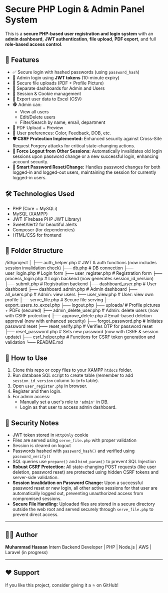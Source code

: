 # Secure PHP Login & Admin Panel System

This is a **secure PHP-based user registration and login system** with an **admin dashboard**, **JWT authentication**, **file upload**, **PDF export**, and full **role-based access control**.

## 🔐 Features

- ✅ Secure login with hashed passwords (using `password_hash`)
- 🔑 Admin login using **JWT tokens** (10-minute expiry)
- 📁 Secure file uploads (PDF + Profile Picture)
- 👤 Separate dashboards for Admin and Users
- 🔄 Session & Cookie management
- 📄 Export user data to Excel (CSV)
- 🕵️ Admin can:
  - View all users
  - Edit/Delete users
  - Filter/Search by name, email, department
- 🧾 PDF Upload + Preview
- 🌈 User preferences: Color, Feedback, DOB, etc.
- **🛡️ CSRF Protection Implemented:** Enhanced security against Cross-Site Request Forgery attacks for critical state-changing actions.
- **🚪 Force Logout from Other Sessions:** Automatically invalidates old login sessions upon password change or a new successful login, enhancing account security.
- **🔄 Smart Password Reset/Change:** Handles password changes for both logged-in and logged-out users, maintaining the session for currently logged-in users.

## 🛠️ Technologies Used

- PHP (Core + MySQLi)
- MySQL (XAMPP)
- JWT (Firebase PHP JWT Library)
- SweetAlert2 for beautiful alerts
- Composer (for dependencies)
- HTML/CSS for frontend

## 📁 Folder Structure

/5thproject
│
├── auth_helper.php # JWT & auth functions (now includes session invalidation check)
├── db.php # DB connection
├── user_login.php # Login form
├── user_register.php # Registration form
├── process_login.php # Login backend (now generates session_id_version)
├── submit.php # Registration backend
├── dashboard_user.php # User dashboard
├── dashboard_admin.php # Admin dashboard
├── all_users.php # Admin: view users
├── user_view.php # User: view own profile
├── serve_file.php # Secure file serving
├── export_users_to_excel.php
├── logout.php
├── uploads/ # Profile pictures + PDFs (secured)
├── admin_delete_user.php # Admin: delete users (now with CSRF protection)
├── approve_delete.php # Email-based deletion approval (now with enhanced security)
├── forgot_password.php # Initiates password reset
├── reset_verify.php # Verifies OTP for password reset
├── reset_password.php # Sets new password (now with CSRF & session update)
├── csrf_helper.php # Functions for CSRF token generation and validation
└── README.md


## 🚀 How to Use

1. Clone this repo or copy files to your XAMPP `htdocs` folder.
2. Run database SQL script to create table (remember to add `session_id_version` column to `info` table).
3. Open `user_register.php` in browser.
4. Register and then login.
5. For admin access:
   - Manually set a user's role to `'admin'` in DB.
   - Login as that user to access admin dashboard.

## 🧪 Security Notes

- JWT token stored in `HttpOnly` cookie
- Files are served using `serve_file.php` with proper validation
- Session is cleared on logout
- Passwords hashed with `password_hash()` and verified using `password_verify()`
- SQL queries use `prepare()` and `bind_param()` to prevent SQL Injection
- **Robust CSRF Protection:** All state-changing POST requests (like user deletion, password reset) are protected using hidden CSRF tokens and server-side validation.
- **Session Invalidation on Password Change:** Upon a successful password reset or new login, all other active sessions for that user are automatically logged out, preventing unauthorized access from compromised sessions.
- **Secure File Handling:** Uploaded files are stored in a secure directory outside the web root and served securely through `serve_file.php` to prevent direct access.

---

## 🧑‍💻 Author

**Muhammad Hassan** Intern Backend Developer | PHP | Node.js | AWS | Laravel (in progress)

---

## ❤️ Support

If you like this project, consider giving it a ⭐ on GitHub!